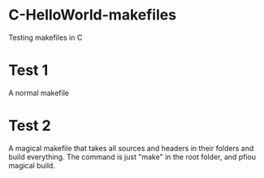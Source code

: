 # C-HelloWorld-makefiles
Testing makefiles in C

# Test 1

A normal makefile

# Test 2

A magical makefile that takes all sources and headers in their folders and build everything. The command is just "make" in the root folder, and pfiou magical build.
